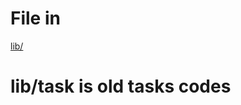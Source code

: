 # File in 


[lib/](https://github.com/SureshS03/App/blob/main/lib/app.dart)

# lib/task is old tasks codes
